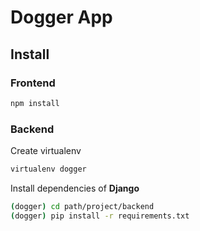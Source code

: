 # Dogger App

## Install

### Frontend

```bash
npm install
```

### Backend

Create virtualenv
```bash
virtualenv dogger
```
Install dependencies of __Django__
```bash
(dogger) cd path/project/backend
(dogger) pip install -r requirements.txt
```

